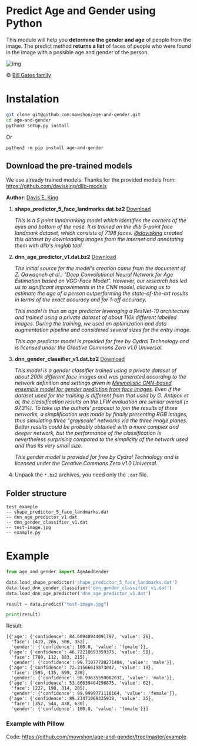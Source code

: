 # Predict Age and Gender using Python
This module will help you **determine the gender and age** of people from the image. The predict method **returns a list** of faces of people who were found in the image with a possible age and gender of the person.

![img](https://raw.githubusercontent.com/mowshon/age-and-gender/master/example/result.jpg)

© [Bill Gates family](https://www.businessinsider.com/microsoft-bill-melinda-gates-drive-daughter-to-school-2019-4)

# Instalation

```bash
git clone git@github.com:mowshon/age-and-gender.git
cd age-and-gender
python3 setup.py install
```

Or

```
python3 -m pip install age-and-gender
```

## Download the pre-trained models

We use already trained models. Thanks for the provided models from: https://github.com/davisking/dlib-models

**Author**: [Davis E. King](https://github.com/davisking)

1. **shape_predictor_5_face_landmarks.dat.bz2** [Download](https://github.com/davisking/dlib-models/raw/master/shape_predictor_5_face_landmarks.dat.bz2)

    _This is a 5 point landmarking model which identifies the corners of the eyes and bottom of the nose. It is trained on the dlib 5-point face landmark dataset, which consists of 7198 faces. [@davisking](https://github.com/davisking) created this dataset by downloading images from the internet and annotating them with dlib's imglab tool._
    
2. **dnn_age_predictor_v1.dat.bz2** [Download](https://github.com/davisking/dlib-models/raw/master/age-predictor/dnn_age_predictor_v1.dat.bz2)
    
    _The initial source for the model's creation came from the document of Z. Qawaqneh et al.: "Deep Convolutional Neural Network for Age Estimation based on VGG-Face Model". However, our research has led us to significant improvements in the CNN model, allowing us to estimate the age of a person outperforming the state-of-the-art results in terms of the exact accuracy and for 1-off accuracy._

    _This model is thus an age predictor leveraging a ResNet-10 architecture and trained using a private dataset of about 110k different labelled images. During the training, we used an optimization and data augmentation pipeline and considered several sizes for the entry image._

    _This age predictor model is provided for free by Cydral Technology and is licensed under the Creative Commons Zero v1.0 Universal._
    
3. **dnn_gender_classifier_v1.dat.bz2** [Download](https://github.com/davisking/dlib-models/raw/master/gender-classifier/dnn_gender_classifier_v1.dat.bz2)

    _This model is a gender classifier trained using a private dataset of about 200k different face images and was generated according to the network definition and settings given in [Minimalistic CNN-based ensemble model for gender prediction from face images](http://www.eurecom.fr/fr/publication/4768/download/mm-publi-4768.pdf). Even if the dataset used for the training is different from that used by G. Antipov et al, the classification results on the LFW evaluation are similar overall (± 97.3%). To take up the authors' proposal to join the results of three networks, a simplification was made by finally presenting RGB images, thus simulating three "grayscale" networks via the three image planes. Better results could be probably obtained with a more complex and deeper network, but the performance of the classification is nevertheless surprising compared to the simplicity of the network used and thus its very small size._

    _This gender model is provided for free by Cydral Technology and is licensed under the Creative Commons Zero v1.0 Universal._
    
4. Unpack the `*.bz2` archives, you need only the `.dat` file.

## Folder structure

```
test_example
-- shape_predictor_5_face_landmarks.dat
-- dnn_age_predictor_v1.dat
-- dnn_gender_classifier_v1.dat
-- test-image.jpg
-- example.py
```

# Example

```python
from age_and_gender import AgeAndGender

data.load_shape_predictor('shape_predictor_5_face_landmarks.dat')
data.load_dnn_gender_classifier('dnn_gender_classifier_v1.dat')
data.load_dnn_age_predictor('dnn_age_predictor_v1.dat')

result = data.predict("test-image.jpg")

print(result)
```

Result:

```
[{'age': {'confidence': 84.60948944091797, 'value': 26},
  'face': [419, 266, 506, 352],
  'gender': {'confidence': 100.0, 'value': 'female'}},
 {'age': {'confidence': 46.72210693359375, 'value': 58},
  'face': [780, 112, 883, 215],
  'gender': {'confidence': 99.71077728271484, 'value': 'male'}},
 {'age': {'confidence': 72.31566619873047, 'value': 19},
  'face': [595, 135, 699, 238],
  'gender': {'confidence': 98.93635559082031, 'value': 'male'}},
 {'age': {'confidence': 53.86639404296875, 'value': 62},
  'face': [227, 198, 314, 285],
  'gender': {'confidence': 99.9999771118164, 'value': 'female'}},
 {'age': {'confidence': 89.23471069335938, 'value': 25},
  'face': [352, 544, 438, 630],
  'gender': {'confidence': 100.0, 'value': 'female'}}]
```

### Example with Pillow
Code: https://github.com/mowshon/age-and-gender/tree/master/example
